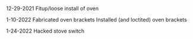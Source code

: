 12-29-2021
Fitup/loose install of oven

1-10-2022
Fabricated oven brackets
Installed (and loctited) oven brackets

1-24-2022
Hacked stove switch